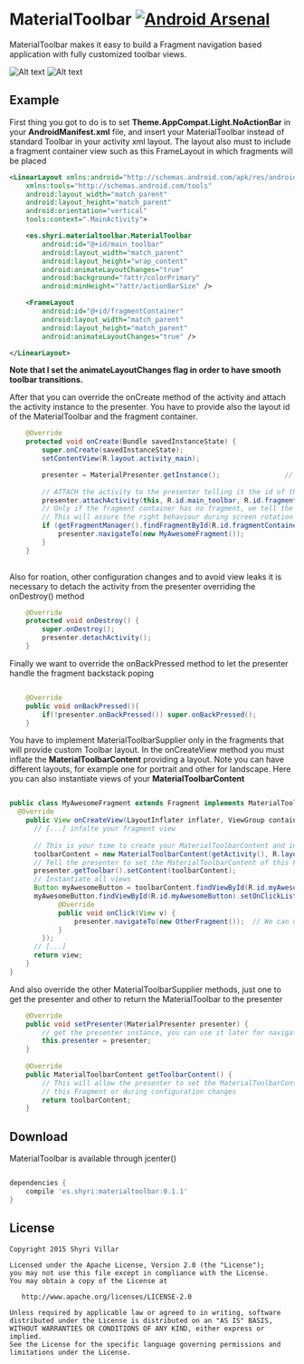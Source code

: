 MaterialToolbar  [![Android Arsenal](https://img.shields.io/badge/Android%20Arsenal-MaterialToolbar-brightgreen.svg?style=flat)](http://android-arsenal.com/details/1/2674)
===============

MaterialToolbar makes it easy to build a Fragment navigation based application with fully customized toolbar views.

![Alt text](/images/demo-portrait.gif?raw=true) ![Alt text](/images/demo-landscape.gif?raw=true)

## Example
First thing you got to do is to set **Theme.AppCompat.Light.NoActionBar** in your **AndroidManifest.xml** file, 
and insert your MaterialToolbar instead of standard Toolbar in your activity xml layout. The layout also must to include
a fragment container view such as this FrameLayout in which fragments will be placed


```xml
<LinearLayout xmlns:android="http://schemas.android.com/apk/res/android"
    xmlns:tools="http://schemas.android.com/tools"
    android:layout_width="match_parent"
    android:layout_height="match_parent"
    android:orientation="vertical"
    tools:context=".MainActivity">

    <es.shyri.materialtoolbar.MaterialToolbar
        android:id="@+id/main_toolbar"
        android:layout_width="match_parent"
        android:layout_height="wrap_content"
        android:animateLayoutChanges="true"
        android:background="?attr/colorPrimary"
        android:minHeight="?attr/actionBarSize" />

    <FrameLayout
        android:id="@+id/fragmentContainer"
        android:layout_width="match_parent"
        android:layout_height="match_parent"
        android:animateLayoutChanges="true" />

</LinearLayout>

```
**Note that I set the animateLayoutChanges flag in order to have smooth toolbar transitions.**

After that you can override the onCreate method of the activity and attach the activity instance to the presenter. You have to provide also the layout id of the MaterialToolbar and the fragment container.

```java
    @Override
    protected void onCreate(Bundle savedInstanceState) {
        super.onCreate(savedInstanceState);
        setContentView(R.layout.activity_main);

        presenter = MaterialPresenter.getInstance();                // get the instance of our presenter
        
        // ATTACH the activity to the presenter telling it the id of the MaterialToolbar and the view holding the Fragments
        presenter.attachActivity(this, R.id.main_toolbar, R.id.fragmentContainer);  
        // Only if the fragment container has no fragment, we tell the MaterialPresenter to navigate to a new Fragment instance
        // This will assure the right behaviour during screen rotation and other configuration changes
        if (getFragmentManager().findFragmentById(R.id.fragmentContainer) == null) {
            presenter.navigateTo(new MyAwesomeFragment());
        }
    }
        
```

Also for roation, other configuration changes and to avoid view leaks it is necessary to detach the activity from the presenter overriding the onDestroy() method

```java
    @Override
    protected void onDestroy() {
        super.onDestroy();
        presenter.detachActivity();
    }
```

Finally we want to override the onBackPressed method to let the presenter handle the fragment backstack poping


```java

    @Override
    public void onBackPressed(){
        if(!presenter.onBackPressed()) super.onBackPressed();
    }

```

You have to implement MaterialToolbarSupplier only in the fragments that will provide custom Toolbar layout.
In the onCreateView method you must inflate the **MaterialToolbarContent** providing a layout. Note you can have different layouts, for example one for portrait and other for landscape. Here you can also instantiate views of your **MaterialToolbarContent**


```java

public class MyAwesomeFragment extends Fragment implements MaterialToolbarSupplier {
  @Override
    public View onCreateView(LayoutInflater inflater, ViewGroup container, Bundle savedInstanceState) {
      // [...] infalte your fragment view
      
      // This is your time to create your MaterialToolbarContent and instantiate the views.
      toolbarContent = new MaterialToolbarContent(getActivity(), R.layout.my_awesome_toolbar);
      // Tell the presenter to set the MaterialToolbarContent of this Fragment.
      presenter.getToolbar().setContent(toolbarContent);
      // Instantiate all views
      Button myAwesomeButton = toolbarContent.findViewById(R.id.myAwesomeButton);
      myAwesomeButton.findViewById(R.id.myAwesomeButton).setOnClickListener(new View.OnClickListener() {
            @Override
            public void onClick(View v) {
                presenter.navigateTo(new OtherFragment());  // We can use the presenter this Fragment to navigate to others.
            }
        });
      // [...]
      return view;
    }
}
```
And also override the other MaterialToolbarSupplier methods, just one to get the presenter and other to return the MaterialToolbar to the presenter

```java
    @Override
    public void setPresenter(MaterialPresenter presenter) {
        // get the presenter instance, you can use it later for navigate to children Fragments.
        this.presenter = presenter;
    }
    
    @Override
    public MaterialToolbarContent getToolbarContent() {
        // This will allow the presenter to set the MaterialToolbarContent when user navigates back to 
        // this Fragment or during configuration changes
        return toolbarContent;
    }
```

## Download
MaterialToolbar is available through jcenter()
```gradle

dependencies {
    compile 'es.shyri:materialtoolbar:0.1.1'
}
```
License
-------

    Copyright 2015 Shyri Villar

    Licensed under the Apache License, Version 2.0 (the "License");
    you may not use this file except in compliance with the License.
    You may obtain a copy of the License at

       http://www.apache.org/licenses/LICENSE-2.0

    Unless required by applicable law or agreed to in writing, software
    distributed under the License is distributed on an "AS IS" BASIS,
    WITHOUT WARRANTIES OR CONDITIONS OF ANY KIND, either express or implied.
    See the License for the specific language governing permissions and
    limitations under the License.
